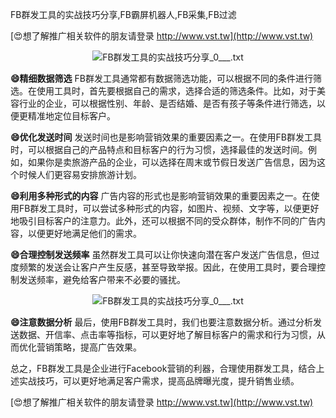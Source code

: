 FB群发工具的实战技巧分享,FB霸屏机器人,FB采集,FB过滤

[😍想了解推广相关软件的朋友请登录 http://www.vst.tw](http://www.vst.tw)

 <center><img src="https://vst.tw/MP4/tuiguang/png/6.png" alt="FB群发工具的实战技巧分享_0___.txt"></center>

**😄精细数据筛选**
FB群发工具通常都有数据筛选功能，可以根据不同的条件进行筛选。在使用工具时，首先要根据自己的需求，选择合适的筛选条件。比如，对于美容行业的企业，可以根据性别、年龄、是否结婚、是否有孩子等条件进行筛选，以便更精准地定位目标客户。

**😄优化发送时间**
发送时间也是影响营销效果的重要因素之一。在使用FB群发工具时，可以根据自己的产品特点和目标客户的行为习惯，选择最佳的发送时间。例如，如果你是卖旅游产品的企业，可以选择在周末或节假日发送广告信息，因为这个时候人们更容易安排旅游计划。

**😄利用多种形式的内容**
广告内容的形式也是影响营销效果的重要因素之一。在使用FB群发工具时，可以尝试多种形式的内容，如图片、视频、文字等，以便更好地吸引目标客户的注意力。此外，还可以根据不同的受众群体，制作不同的广告内容，以便更好地满足他们的需求。

**😄合理控制发送频率**
虽然群发工具可以让你快速向潜在客户发送广告信息，但过度频繁的发送会让客户产生反感，甚至导致举报。因此，在使用工具时，要合理控制发送频率，避免给客户带来不必要的骚扰。

 <center><img src="https://vst.tw/MP4/tuiguang/png/1.png" alt="FB群发工具的实战技巧分享_0___.txt"></center>

**😄注意数据分析**
最后，使用FB群发工具时，我们也要注意数据分析。通过分析发送数据、开信率、点击率等指标，可以更好地了解目标客户的需求和行为习惯，从而优化营销策略，提高广告效果。

总之，FB群发工具是企业进行Facebook营销的利器，合理使用群发工具，结合上述实战技巧，可以更好地满足客户需求，提高品牌曝光度，提升销售业绩。

[😍想了解推广相关软件的朋友请登录 http://www.vst.tw](http://www.vst.tw)



